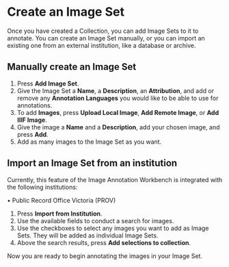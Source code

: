 # Create an Image Set

Once you have created a Collection, you can add Image Sets to it to annotate. You can create an Image Set manually, or you can import an existing one from an external institution, like a database or archive.

## Manually create an Image Set 

1.	Press **Add Image Set**.
2.	Give the Image Set a **Name**, a **Description**, an **Attribution**, and add or remove any **Annotation Languages** you would like to be able to use for annotations.
3.	To add **Images**, press **Upload Local Image**, **Add Remote Image**, or **Add IIIF Image**.
4.	Give the image a **Name** and a **Description**, add your chosen image, and press **Add**.
5.	Add as many images to the Image Set as you want.

## Import an Image Set from an institution

Currently, this feature of the Image Annotation Workbench is integrated with the following institutions:

•	Public Record Office Victoria (PROV)

1.	Press **Import from Institution**.
2.	Use the available fields to conduct a search for images.
3.	Use the checkboxes to select any images you want to add as Image Sets. They will be added as individual Image Sets.
4.	Above the search results, press **Add selections to collection**.

Now you are ready to begin annotating the images in your Image Set.
